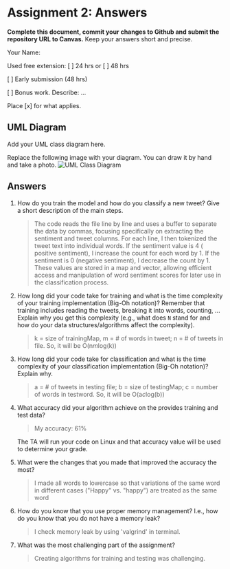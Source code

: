 # Assignment 2: Answers

**Complete this document, commit your changes to Github and submit the repository URL to Canvas.** Keep your answers short and precise.

Your Name:

Used free extension: [ ] 24 hrs or [ ] 48 hrs

[ ] Early submission (48 hrs)

[ ] Bonus work. Describe: ...

Place [x] for what applies.


## UML Diagram

Add your UML class diagram here.

Replace the following image with your diagram. You can draw it by hand and take a photo.
![UML Class Diagram](UML_class.png)

## Answers

1. How do you train the model and how do you classify a new tweet? Give a short description of the main steps.

    > The code reads the file line by line and uses a buffer to separate the data by commas, focusing specifically on extracting the sentiment and tweet columns. For each line, I then tokenized the tweet text into individual words. If the sentiment value is 4 ( positive sentiment), I increase the count for each word by 1. If the sentiment is 0 (negative sentiment), I decrease the count by 1. These values are stored in a map and vector, allowing efficient access and manipulation of word sentiment scores for later use in the classification process.

2. How long did your code take for training and what is the time complexity of your training implementation (Big-Oh notation)? Remember that training includes reading the tweets, breaking it into words, counting, ... Explain why you get this complexity (e.g., what does `N` stand for and how do your data structures/algorithms affect the complexity).

   > k = size of trainingMap, m = # of words in tweet; n = # of tweets in file. So, it will be O(n*m*log(k))

3. How long did your code take for classification and what is the time complexity of your classification implementation (Big-Oh notation)? Explain why.

   > a = # of tweets in testing file; b = size of testingMap; c = number of words in testword. So, it will be O(a*c*log(b))

4. What accuracy did your algorithm achieve on the provides training and test data? 

   > My accuracy: 61%

   The TA will run your code on Linux and that accuracy value will be used to determine your grade.

5. What were the changes that you made that improved the accuracy the most?
   
   > I made all words to lowercase so that variations of the same word in different cases ("Happy" vs. "happy") are treated as the same word

6. How do you know that you use proper memory management? I.e., how do you know that you do not have
   a memory leak?

   > I check memory leak by using 'valgrind' in terminal.

6. What was the most challenging part of the assignment?

   > Creating algorithms for training and testing was challenging.